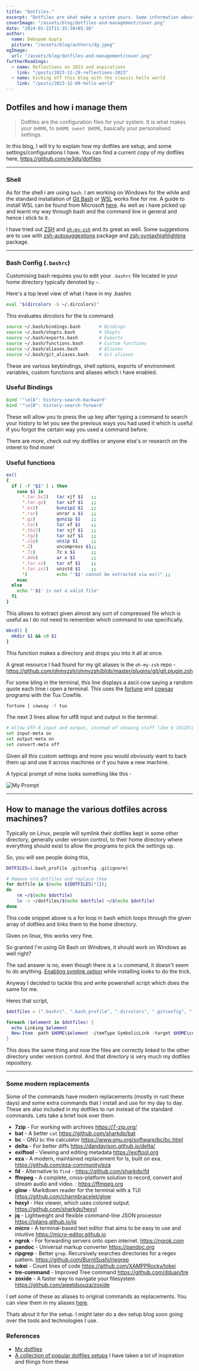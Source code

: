 ```yaml
---
title: "Dotfiles."
excerpt: "Dotfiles are what make a system yours. Some information about how I have these setup on my machine"
coverImage: "/assets/blog/dotfiles-and-management/cover.png"
date: "2024-01-22T11:35:38+05:30"
author:
  name: Debopam Gupta
  picture: "/assets/blog/authors/dg.jpeg"
ogImage:
  url: "/assets/blog/dotfiles-and-management/cover.png"
furtherReadings:
  - name: Reflections on 2023 and aspirations
    link: "/posts/2023-12-29-reflections-2023"
  - name: Kicking off this blog with the classic hello world
    link: "/posts/2023-12-09-hello-world"
---
```


## Dotfiles and how i manage them

> Dotfiles are the configuration files for your system. It is what makes your `$HOME`, to `$HOME sweet $HOME`, basically your personalised settings.

In this blog, I will try to explain how my dotfiles are setup, and some settings/configurations I have. You can find a current copy of my dotfiles here, <a href="https://github.com/w3dg/dotfiles" data-link>https://github.com/w3dg/dotfiles</a>

---

### Shell

As for the shell i am using `bash`. I am working on Windows for the while and the standard installation of <a href="https://git-scm.com/downloads" data-link>Git Bash</a> or <a href="https://learn.microsoft.com/en-us/windows/wsl/about" data-link>WSL</a> works fine for me. A guide to install WSL can be found from Microsoft <a href="https://learn.microsoft.com/en-us/windows/wsl/install" data-link>here</a>. As well as i have picked up and learnt my way through bash and the command line in general and hence i stick to it.

I have tried out <a href="https://zsh.sourceforge.io/" data-link>ZSH</a> and <a href="https://ohmyz.sh/" data-link>`oh-my-zsh`</a> and its great as well. Some suggestions are to use with <a href="https://github.com/zsh-users/zsh-autosuggestions" data-link>zsh-autosuggestions</a> package and <a href="https://github.com/zsh-users/zsh-syntax-highlighting" data-link>zsh-syntaxhighlighting</a> package.

---

### Bash Config (`.bashrc`)

Customising bash requires you to edit your `.bashrc` file located in your home directory typically denoted by `~`.

Here's a top level view of what i have in my .bashrc

```bash
eval "$(dircolors -b ~/.dircolors)"
```

This evaluates dircolors for the ls command.

```bash
source ~/.bash/bindings.bash       # Bindings
source ~/.bash/shopts.bash         # Shopts
source ~/.bash/exports.bash        # Exports
source ~/.bash/functions.bash      # Custom functions
source ~/.bash/aliases.bash        # Aliases
source ~/.bash/git_aliases.bash    # Git aliases
```

These are various keybindings, shell options, exports of environment variables, custom functions and aliases which i have enabled.

### Useful Bindings

```bash
bind '"\e[A": history-search-backward'
bind '"\e[B": history-search-forward'
```

These will allow you to press the up key after typing a command to search your history to let you see the previous ways you had used it which is useful if you forgot the certain way you used a command before.

There are more, check out my dotfiles or anyone else's or research on the interet to find more!

### Useful functions

```bash
ex()
{
  if [ -f "$1" ] ; then
    case $1 in
      *.tar.bz2)   tar xjf $1   ;;
      *.tar.gz)    tar xzf $1   ;;
      *.bz2)       bunzip2 $1   ;;
      *.rar)       unrar x $1   ;;
      *.gz)        gunzip $1    ;;
      *.tar)       tar xf $1    ;;
      *.tbz2)      tar xjf $1   ;;
      *.tgz)       tar xzf $1   ;;
      *.zip)       unzip $1     ;;
      *.Z)         uncompress $1;;
      *.7z)        7z x $1      ;;
      *.deb)       ar x $1      ;;
      *.tar.xz)    tar xf $1    ;;
      *.tar.zst)   unzstd $1    ;;
      *)           echo "'$1' cannot be extracted via ex()" ;;
    esac
  else
    echo "'$1' is not a valid file"
  fi
}
```

This allows to extract given almost any sort of compressed file which is useful as I do not need to remember which command to use specifically.

```bash
mkcd() {
  mkdir $1 && cd $1
}
```

This function makes a directory and drops you into it all at once.

A great resource I had found for my git aliases is the `oh-my-zsh` repo - <a href="https://github.com/ohmyzsh/ohmyzsh/blob/master/plugins/git/git.plugin.zsh" data-link>https://github.com/ohmyzsh/ohmyzsh/blob/master/plugins/git/git.plugin.zsh</a>

For some bling in the terminal, this line displays a ascii cow saying a random quote each time i open a terminal. This uses the [fortune](<https://en.wikipedia.org/wiki/Fortune_(Unix)>) and [cowsay](https://en.wikipedia.org/wiki/Cowsay) programs with the Tux Cowfile.

```bash
fortune | cowsay -f tux
```

The next 3 lines allow for utf8 input and output in the terminal.

```bash
# Allow UTF-8 input and output, instead of showing stuff like $'\0123\0456'
set input-meta on
set output-meta on
set convert-meta off
```

Given all this custom settings and more you would obviously want to back them up and use it across machines or if you have a new machine.

A typical prompt of mine looks something like this -

![My Prompt](/assets/blog/dotfiles-and-management/prompt.png)

---

## How to manage the various dotfiles across machines?

Typically on Linux, people will symlink their dotfiles kept in some other directory, generally under version control, to their home directory where everything should exist to allow the programs to pick the settings up.

So, you will see people doing this,

```bash
DOTFILES=(.bash_profile .gitconfig .gitignore)

# Remove old dotfiles and replace them
for dotfile in $(echo ${DOTFILES[*]});
do
    rm ~/$(echo $dotfile)
    ln -s ~/dotfiles/$(echo $dotfile) ~/$(echo $dotfile)
done
```

This code snippet above is a for loop in bash which loops through the given array of dotfiles and links them to the home directory.

Given on linux, this works very fine.

So granted I'm using Git Bash on Windows, it should work on Windows as well right?

The sad answer is no, even though there is a `ln` command, it doesn't seem to do anything. <a href="https://gist.github.com/huenisys/1efb64e57c37cfab7054c65702588fce?permalink_comment_id=4190996#gistcomment-4190996" data-link>Enabling symlink option</a> while installing looks to do the trick.

Anyway I decided to tackle this and write powershell script which does the same for me.

Heres that script,

```powershell
$dotfiles = (".bashrc", ".bash_profile", ".dircolors", ".gitconfig", ".gitconfig", ".inputrc", ".npmrc", ".bash")

foreach ($element in $dotfiles) {
  echo Linking $element
  New-Item -path $HOME\$element -itemType SymbolicLink -target $HOME\code\dotfiles\$element
}

```

This does the same thing and now the files are correctly linked to the other directory under version control. And that directory is very much my dotfiles repository.

---

### Some modern replacements

Some of the commands have modern replacements (mostly in rust these days) and some extra commands that I install and use for my day to day. These are also included in my dotfiles to run instead of the standard commands. Lets take a brief look over them.

- **7zip** - For working with archives <a href="https://7-zip.org/" data-link>https://7-zip.org/</a>
- **bat** - A better `cat` <a href="https://github.com/sharkdp/bat" data-link>https://github.com/sharkdp/bat</a>
- **bc** - GNU `bc` the calculator <a href="https://www.gnu.org/software/bc/bc.html" data-link>https://www.gnu.org/software/bc/bc.html</a>
- **delta** - For better diffs <a href="https://dandavison.github.io/delta/" data-link>https://dandavison.github.io/delta/</a>
- **exiftool** - Viewing and editing metadata <a href="https://exiftool.org" data-link>https://exiftool.org</a>
- **eza** - A modern, maintained replacement for ls, built on exa. <a href="https://github.com/eza-community/eza" data-link>https://github.com/eza-community/eza</a>
- **fd** - Alternative to `find` - <a href="https://github.com/sharkdp/fd" data-link>https://github.com/sharkdp/fd</a>
- **ffmpeg** - A complete, cross-platform solution to record, convert and stream audio and video. : <a href="https://ffmpeg.org" data-link>https://ffmpeg.org</a>
- **glow** - Markdown reader for the terminal with a TUI <a href="https://github.com/charmbracelet/glow" data-link>https://github.com/charmbracelet/glow</a>
- **hexyl** - Hex viewer, which uses colored output. <a href="https://github.com/sharkdp/hexyl" data-link>https://github.com/sharkdp/hexyl</a>
- **jq** - Lightweight and flexible command-line JSON processor <a href="https://jqlang.github.io/jq" data-link>https://jqlang.github.io/jq</a>
- **micro** - A terminal-based text editor that aims to be easy to use and intuitive <a href="https://micro-editor.github.io" data-link>https://micro-editor.github.io</a>
- **ngrok** - For forwarding servers onto open internet. <a href="https://ngrok.com" data-link>https://ngrok.com</a>
- **pandoc** - Universal markup converter <a href="https://pandoc.org" data-link>https://pandoc.org</a>
- **ripgrep** - Better `grep`. Recursively searches directories for a regex pattern. <a href="https://github.com/BurntSushi/ripgrep" data-link>https://github.com/BurntSushi/ripgrep</a>
- **tokei** - Count lines of code <a href="https://github.com/XAMPPRocky/tokei" data-link>https://github.com/XAMPPRocky/tokei</a>
- **tre-command** - Improved Tree command <a href="https://github.com/dduan/tre" data-link>https://github.com/dduan/tre</a>
- **zoxide** - A faster way to navigate your filesystem <a href="https://github.com/ajeetdsouza/zoxide" data-link>https://github.com/ajeetdsouza/zoxide</a>

I set some of these as aliases to original commands as replacements. You can view them in my aliases <a href="https://github.com/w3dg/dotfiles/blob/main/.bash/aliases.bash" data-link>here</a>.

Thats about it for the setup. I might later do a dev setup blog soon going over the tools and technologies I use.

### References

- <a href="https://github.com/w3dg/dotfiles" data-link>My dotfiles</a>
- <a href="https://dotfiles.github.io/inspiration/" data-link>A collection of popular dotfiles setups</a> I have taken a lot of inspiration and things from these

